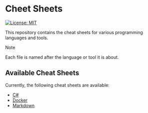 # Cheet Sheets
[![License: MIT](https://img.shields.io/badge/License-MIT-yellow.svg)](https://opensource.org/licenses/MIT)

This repository contains the cheat sheets for various programming languages and tools.

> [!NOTE]
Each file is named after the language or tool it is about.

## Available Cheat Sheets
Currently, the following cheat sheets are available:
- [C#](csharp.md)
- [Docker](docker.md)
- [Markdown](markdown.md)